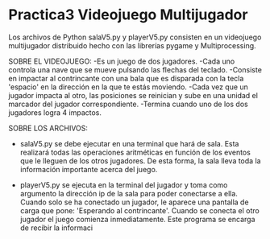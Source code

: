 # Practica3 Videojuego Multijugador
Los archivos de Python salaV5.py y playerV5.py consisten en un videojuego multijugador distribuido hecho con las librerías pygame y Multiprocessing.

SOBRE EL VIDEOJUEGO:
-Es un juego de dos jugadores.
-Cada uno controla una nave que se mueve pulsando las flechas del teclado.
-Consiste en impactar al contrincante con una bala que es disparada con la tecla 'espacio' en la dirección en la que te estás moviendo.
-Cada vez que un jugador impacta al otro, las posiciones se reinician y sube en una unidad el marcador del jugador correspondiente.
-Termina cuando uno de los dos jugadores logra 4 impactos.

SOBRE LOS ARCHIVOS:
- salaV5.py se debe ejecutar en una terminal que hará de sala. Esta realizará todas las operaciones aritméticas en función de los eventos que le lleguen de los otros jugadores. De esta forma, la sala lleva toda la información importante acerca del juego.

- playerV5.py se ejecuta en la terminal del jugador y toma como argumento la dirección ip de la sala para poder conectarse a ella. Cuando solo se ha conectado un jugador, le aparece una pantalla de carga que pone: 'Esperando al contrincante'. Cuando se conecta el otro jugador el juego comienza inmediatamente. Este programa se encarga de recibir la informaci
